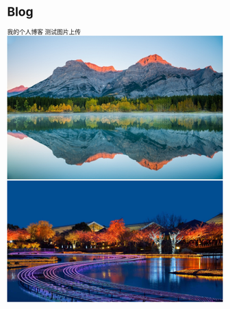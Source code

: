 # Blog

我的个人博客
测试图片上传
![lab-2-1](images/sun.jpg)
![lab-2-2](https://github.com/TIANLEtianle/TIANLEtianle.github.io/blob/master/images/bing.jpg)
